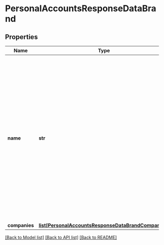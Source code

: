 # PersonalAccountsResponseDataBrand

## Properties
Name | Type | Description | Notes
------------ | ------------- | ------------- | -------------
**name** | **str** | Nome da Marca reportada pelo participante do Open Banking. O conceito a que se refere a &#x27;marca&#x27; é em essência uma promessa da empresa em fornecer uma série específica de atributos, benefícios e serviços uniformes aos clientes. | 
**companies** | [**list[PersonalAccountsResponseDataBrandCompanies]**](PersonalAccountsResponseDataBrandCompanies.md) |  | 

[[Back to Model list]](../README.md#documentation-for-models) [[Back to API list]](../README.md#documentation-for-api-endpoints) [[Back to README]](../README.md)

